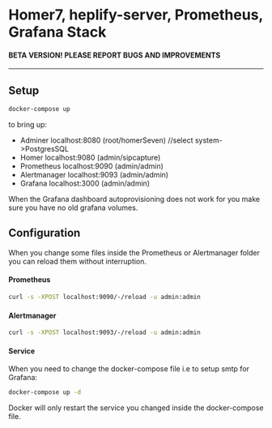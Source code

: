 # Homer7, heplify-server, Prometheus, Grafana Stack

#### BETA VERSION! PLEASE REPORT BUGS AND IMPROVEMENTS

--------

## Setup

```bash
docker-compose up
```

to bring up:  

* Adminer localhost:8080 (root/homerSeven) //select system->PostgresSQL
* Homer localhost:9080 (admin/sipcapture) 
* Prometheus localhost:9090 (admin/admin)
* Alertmanager localhost:9093 (admin/admin)
* Grafana localhost:3000 (admin/admin)

When the Grafana dashboard autoprovisioning does not work for you make sure you have no old grafana volumes.

## Configuration

When you change some files inside the Prometheus or Alertmanager folder you can reload them without interruption.

#### Prometheus
```bash
curl -s -XPOST localhost:9090/-/reload -u admin:admin
```

#### Alertmanager
```bash
curl -s -XPOST localhost:9093/-/reload -u admin:admin
```

#### Service
When you need to change the docker-compose file i.e to setup smtp for Grafana:
```bash
docker-compose up -d
```
Docker will only restart the service you changed inside the docker-compose file. 
